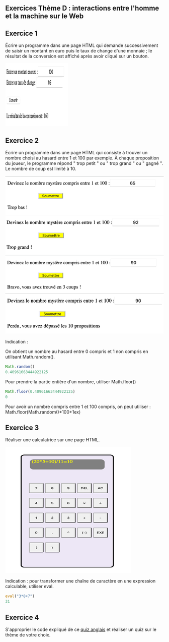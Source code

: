 ## Exercices Thème D : interactions entre l'homme et la machine sur le Web

## Exercice 1

Écrire un programme dans une page HTML qui demande successivement de saisir un montant en euro puis le taux de change d'une monnaie ; le résultat de la conversion est affiché après avoir cliqué sur un bouton.

<img width="200px" height="200px" src="assets/programme1.png"> 


## Exercice 2

Écrire un programme dans une page HTML qui consiste à trouver un nombre choisi au hasard entre 1 et 100 par exemple. À chaque proposition du joueur, le programme répond " trop petit " ou " trop grand " ou " gagné ". Le nombre de coup est limité à 10.

<img src="assets/programme2_tropbas.png"> 
<img src="assets/programme2_tropgrand.png"> 
<img src="assets/programme2_bravo.png"> 
<img src="assets/programme2_perdu.png"> 

Indication : 

On obtient un nombre au hasard entre 0 compris et 1 non compris en utilisant Math.random().

```js
Math.random()
0.40961663444922125
```
Pour prendre la partie entière d'un nombre, utiliser Math.floor()

```js
Math.floor(0.40961663444922125)
0
```

Pour avoir un nombre compris entre 1 et 100 compris, on peut utiliser : Math.floor(Math.random()*100+1ex) 

## Exercice 3

Réaliser une calculatrice sur une page HTML.

<img width="400px" height="400px" src="assets/calculatrice.png"> 

Indication : pour transformer une chaîne de caractère en une expression calculable, utiliser eval.

```js
eval("3*8+7")
31
```

## Exercice 4

S'approprier le code expliqué de ce [quiz anglais](http://isnangellier.alwaysdata.net/php/Creation_quizz.html) et réaliser un quiz sur le thème de votre choix.

